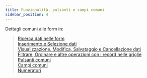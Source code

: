 ```yaml
---
title: Funzionalità, pulsanti e campi comuni
sidebar_position: 4
--- 
```



Dettagli comuni alle form in:
> [Ricerca dati nelle form](/docs/guide/common/operations-with-data/data-search-in-read-only-forms)<br />
> [Inserimento e Selezione dati](/docs/guide/common/operations-with-data/manual-entry-or-help-and-data-selection)<br />
> [Visualizzazione, Modifica, Salvataggio e Cancellazione dati](/docs/guide/common/operations-with-data/view-modify-save-and-delete-data)<br />
> [Filtrare, Ordinare e altre operazioni con i record nelle griglie](/docs/guide/common/operations-with-data/filter-sort-and-other-operations-with-records-in-grids)<br />
> [Pulsanti comuni](/docs/guide/common/common-buttons)<br />
> [Campi comuni](/docs/guide/common/glossary/glossary-intro)<br />
> [Numeratori](/docs/configurations/tables/fluentis-numerations)<br />